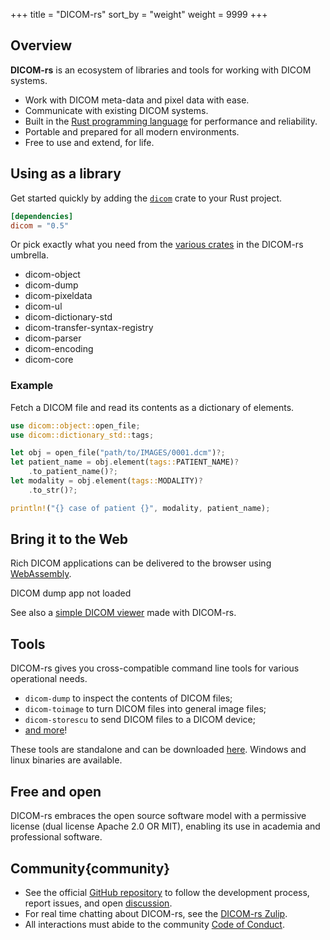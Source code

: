 +++
title = "DICOM-rs"
sort_by = "weight"
weight = 9999
+++

## Overview

**DICOM-rs** is an ecosystem of libraries and tools
for working with DICOM systems.

<div class="keypoints">

- Work with DICOM meta-data and pixel data with ease.
- Communicate with existing DICOM systems.
- Built in the [Rust programming language][rust] for performance and reliability.
- Portable and prepared for all modern environments.
- Free to use and extend, for life.

</div>

[rust]: https://rust-lang.org

## Using as a library

Get started quickly by adding the [`dicom`] crate to your Rust project.

[`dicom`]: https://crates.io/crates/dicom

```toml
[dependencies]
dicom = "0.5"
```

Or pick exactly what you need
from the [various crates] in the DICOM-rs umbrella.

[various crates]: https://github.com/Enet4/dicom-rs#library

<script src="js/in-viewport.js"></script>
<div class="crates">

- dicom-object
- dicom-dump
- dicom-pixeldata
- dicom-ul
- dicom-dictionary-std
- dicom-transfer-syntax-registry
- dicom-parser
- dicom-encoding
- dicom-core

</div>

### Example

Fetch a DICOM file and read its contents as a dictionary of elements.

```rust
use dicom::object::open_file;
use dicom::dictionary_std::tags;

let obj = open_file("path/to/IMAGES/0001.dcm")?;
let patient_name = obj.element(tags::PATIENT_NAME)?
    .to_patient_name()?;
let modality = obj.element(tags::MODALITY)?
    .to_str()?;

println!("{} case of patient {}", modality, patient_name);
```

## Bring it to the Web

Rich DICOM applications can be delivered to the browser
using [WebAssembly](https://webassembly.org).

<div id="dicom-dump-container">
    DICOM dump app not loaded
</div>
<script type="module" src="./js/dicom-dump-app.js"></script>

See also a [simple DICOM viewer](https://enet4.github.io/simple-dicom-viewer/)
made with DICOM-rs.

## Tools

DICOM-rs gives you cross-compatible command line tools
for various operational needs.

- `dicom-dump` to inspect the contents of DICOM files;
- `dicom-toimage` to turn DICOM files into general image files;
- `dicom-storescu` to send DICOM files to a DICOM device;
- [and more]!

These tools are standalone and can be downloaded [here][releases].
Windows and linux binaries are available.

[and more]: https://github.com/Enet4/dicom-rs#tools
[releases]: https://github.com/Enet4/dicom-rs/releases

## Free and open

DICOM-rs embraces the open source software model
with a permissive license
(dual license Apache 2.0 OR MIT),
enabling its use in academia and professional software.

## Community{community}

- See the official [GitHub repository]
  to follow the development process,
  report issues,
  and open [discussion].
- For real time chatting about DICOM-rs,
  see the [DICOM-rs Zulip].
- All interactions must abide to the community [Code of Conduct].

[GitHub repository]: https://github.com/Enet4/dicom-rs
[discussion]: https://github.com/Enet4/dicom-rs/discussions
[DICOM-rs Zulip]: https://dicom-rs.zulipchat.com
[Code of Conduct]: https://github.com/Enet4/dicom-rs/blob/master/CODE_OF_CONDUCT.md
